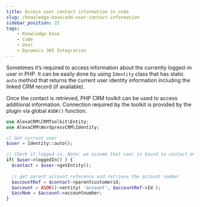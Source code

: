 ```yaml
---
title: Access user contact information in code
slug: /knowledge-base/add-user-contact-information
sidebar_position: 22
tags:
    - Knowledge base
    - Code
    - User
    - Dynamics 365 Integration
---
```


Sometimes it’s required to access information about the currently logged-in user in PHP. It can be easily done by using `Identity` class that has static `auto` method that returns the current user identity information including the linked CRM record (if available).

Once the contact is retrieved, PHP CRM toolkit can be used to access additional information. Connection required by the toolkit is provided by the plugin via global `ASDK()` function.

```php
use AlexaCRM\CRMToolkit\Entity;
use AlexaCRM\WordpressCRM\Identity;  

// Get current user
$user = Identity::auto();

// Check if logged in. Note: we assume that user is bound to contact entity in CRM
if( $user->loggedIn() ) {
  $contact = $user->getEntity();
  
  // get parent account reference and retrieve the account number
  $accountRef = $contact->parentcustomerid;
  $account = ASDK()->entity( 'account', $accountRef->Id );
  $accNum = $account->accountnumber;
}
```